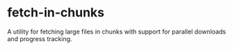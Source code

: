 # fetch-in-chunks
A utility for fetching large files in chunks with support for parallel downloads and progress tracking.
